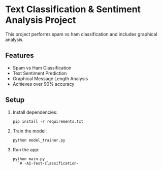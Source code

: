 # Text Classification & Sentiment Analysis Project

This project performs spam vs ham classification and includes graphical analysis.

## Features
- Spam vs Ham Classification
- Text Sentiment Prediction
- Graphical Message Length Analysis
- Achieves over 90% accuracy

## Setup
1. Install dependencies:
   ```
   pip install -r requirements.txt
   ```
2. Train the model:
   ```
   python model_trainer.py
   ```
3. Run the app:
   ```
   python main.py
   ```# -AI-Text-Classification-
